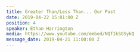 ```yaml
---
title: Greater Than/Less Than... Our Past
date: 2019-04-22 15:01:00 Z
position: 4
speaker: Ethan Harrington
media: https://www.youtube.com/embed/NQf1kSGSykQ
message_date: 2019-04-21 11:00:00 Z
---
```


